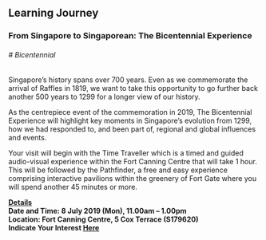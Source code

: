 <!-- ---
title: 'Learning Festival 1-19 July 2019'
permalink: '/events/learning-journeys/event-details/lj_ bicentennialexperience'/
breadcrumb: 'Learning Journey'

--- -->


## Learning Journey
### From Singapore to Singaporean: The Bicentennial Experience

###### _# Bicentennial_ 

Singapore’s history spans over 700 years. Even as we commemorate the arrival of Raffles in 1819, we want to take this opportunity to go further back another 500 years to 1299 for a longer view of our history. 

As the centrepiece event of the commemoration in 2019, The Bicentennial Experience will highlight key moments in Singapore’s evolution from 1299, how we had responded to, and been part of, regional and global influences and events. 

Your visit will begin with the Time Traveller which is a timed and guided audio-visual experience within the Fort Canning Centre that will take 1 hour. This will be followed by the Pathfinder, a free and easy experience comprising interactive pavilions within the greenery of Fort Gate where you will spend another 45 minutes or more.

<b><u>Details</u><br>
**Date and Time: 8 July 2019 (Mon), 11.00am – 1.00pm** <br>
**Location: Fort Canning Centre, 5 Cox Terrace (S179620)** <br> 
**Indicate Your Interest [Here](https://www.eventbrite.sg/e/from-singapore-to-singaporean-the-bicentennial-experience-tickets-63103807186)** 
